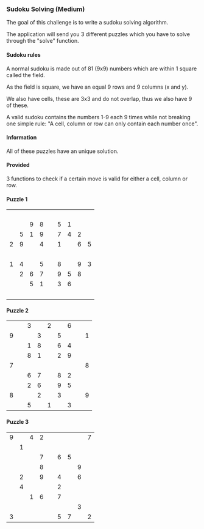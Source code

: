 ### Sudoku Solving (Medium)

The goal of this challenge is to write a sudoku solving algorithm.

The application will send you 3 different puzzles which you have to solve through the "solve" function.

#### Sudoku rules

A normal sudoku is made out of 81 (9x9) numbers which are within 1 square called the field.

As the field is square, we have an equal 9 rows and 9 columns (x and y).

We also have cells, these are 3x3 and do not overlap, thus we also have 9 of these.

A valid sudoku contains the numbers 1-9 each 9 times while not breaking one simple rule: "A cell, column or row can only contain each number once".

#### Information

All of these puzzles have an unique solution.

#### Provided

3 functions to check if a certain move is valid for either a cell, column or row.

#### Puzzle 1

<table><tr><td>&nbsp;</td><td>&nbsp;</td><td>&nbsp;</td><td>&nbsp;</td><td>&nbsp;</td><td>&nbsp;</td><td>&nbsp;</td><td>&nbsp;</td><td>&nbsp;</td></tr><tr><td>&nbsp;</td><td>&nbsp;</td><td>9</td><td>8</td><td>&nbsp;</td><td>5</td><td>1</td><td>&nbsp;</td><td>&nbsp;</td></tr><tr><td>&nbsp;</td><td>5</td><td>1</td><td>9</td><td>&nbsp;</td><td>7</td><td>4</td><td>2</td><td>&nbsp;</td></tr><tr><td>2</td><td>9</td><td>&nbsp;</td><td>4</td><td>&nbsp;</td><td>1</td><td>&nbsp;</td><td>6</td><td>5</td></tr><tr><td>&nbsp;</td><td>&nbsp;</td><td>&nbsp;</td><td>&nbsp;</td><td>&nbsp;</td><td>&nbsp;</td><td>&nbsp;</td><td>&nbsp;</td><td>&nbsp;</td></tr><tr><td>1</td><td>4</td><td>&nbsp;</td><td>5</td><td>&nbsp;</td><td>8</td><td>&nbsp;</td><td>9</td><td>3</td></tr><tr><td>&nbsp;</td><td>2</td><td>6</td><td>7</td><td>&nbsp;</td><td>9</td><td>5</td><td>8</td><td>&nbsp;</td></tr><tr><td>&nbsp;</td><td>&nbsp;</td><td>5</td><td>1</td><td>&nbsp;</td><td>3</td><td>6</td><td>&nbsp;</td><td>&nbsp;</td></tr><tr><td>&nbsp;</td><td>&nbsp;</td><td>&nbsp;</td><td>&nbsp;</td><td>&nbsp;</td><td>&nbsp;</td><td>&nbsp;</td><td>&nbsp;</td><td>&nbsp;</td></tr></table>

#### Puzzle 2

<table><tr><td>&nbsp;</td><td>&nbsp;</td><td>3</td><td>&nbsp;</td><td>2</td><td>&nbsp;</td><td>6</td><td>&nbsp;</td><td>&nbsp;</td></tr><tr><td>9</td><td>&nbsp;</td><td>&nbsp;</td><td>3</td><td>&nbsp;</td><td>5</td><td>&nbsp;</td><td>&nbsp;</td><td>1</td></tr><tr><td>&nbsp;</td><td>&nbsp;</td><td>1</td><td>8</td><td>&nbsp;</td><td>6</td><td>4</td><td>&nbsp;</td><td>&nbsp;</td></tr><tr><td>&nbsp;</td><td>&nbsp;</td><td>8</td><td>1</td><td>&nbsp;</td><td>2</td><td>9</td><td>&nbsp;</td><td>&nbsp;</td></tr><tr><td>7</td><td>&nbsp;</td><td>&nbsp;</td><td>&nbsp;</td><td>&nbsp;</td><td>&nbsp;</td><td>&nbsp;</td><td>&nbsp;</td><td>8</td></tr><tr><td>&nbsp;</td><td>&nbsp;</td><td>6</td><td>7</td><td>&nbsp;</td><td>8</td><td>2</td><td>&nbsp;</td><td>&nbsp;</td></tr><tr><td>&nbsp;</td><td>&nbsp;</td><td>2</td><td>6</td><td>&nbsp;</td><td>9</td><td>5</td><td>&nbsp;</td><td>&nbsp;</td></tr><tr><td>8</td><td>&nbsp;</td><td>&nbsp;</td><td>2</td><td>&nbsp;</td><td>3</td><td>&nbsp;</td><td>&nbsp;</td><td>9</td></tr><tr><td>&nbsp;</td><td>&nbsp;</td><td>5</td><td>&nbsp;</td><td>1</td><td>&nbsp;</td><td>3</td><td>&nbsp;</td><td>&nbsp;</td></tr></table>

#### Puzzle 3

<table><tr><td>9</td><td>&nbsp;</td><td>4</td><td>2</td><td>&nbsp;</td><td>&nbsp;</td><td>&nbsp;</td><td>&nbsp;</td><td>7</td></tr><tr><td>&nbsp;</td><td>1</td><td>&nbsp;</td><td>&nbsp;</td><td>&nbsp;</td><td>&nbsp;</td><td>&nbsp;</td><td>&nbsp;</td><td>&nbsp;</td></tr><tr><td>&nbsp;</td><td>&nbsp;</td><td>&nbsp;</td><td>7</td><td>&nbsp;</td><td>6</td><td>5</td><td>&nbsp;</td><td>&nbsp;</td></tr><tr><td>&nbsp;</td><td>&nbsp;</td><td>&nbsp;</td><td>8</td><td>&nbsp;</td><td>&nbsp;</td><td>&nbsp;</td><td>9</td><td>&nbsp;</td></tr><tr><td>&nbsp;</td><td>2</td><td>&nbsp;</td><td>9</td><td>&nbsp;</td><td>4</td><td>&nbsp;</td><td>6</td><td>&nbsp;</td></tr><tr><td>&nbsp;</td><td>4</td><td>&nbsp;</td><td>&nbsp;</td><td>&nbsp;</td><td>2</td><td>&nbsp;</td><td>&nbsp;</td><td>&nbsp;</td></tr><tr><td>&nbsp;</td><td>&nbsp;</td><td>1</td><td>6</td><td>&nbsp;</td><td>7</td><td>&nbsp;</td><td>&nbsp;</td><td>&nbsp;</td></tr><tr><td>&nbsp;</td><td>&nbsp;</td><td>&nbsp;</td><td>&nbsp;</td><td>&nbsp;</td><td>&nbsp;</td><td>&nbsp;</td><td>3</td><td>&nbsp;</td></tr><tr><td>3</td><td>&nbsp;</td><td>&nbsp;</td><td>&nbsp;</td><td>&nbsp;</td><td>5</td><td>7</td><td>&nbsp;</td><td>2</td></tr></table>
